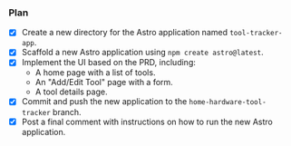 ### Plan
- [x] Create a new directory for the Astro application named `tool-tracker-app`.
- [x] Scaffold a new Astro application using `npm create astro@latest`.
- [x] Implement the UI based on the PRD, including:
    - A home page with a list of tools.
    - An "Add/Edit Tool" page with a form.
    - A tool details page.
- [x] Commit and push the new application to the `home-hardware-tool-tracker` branch.
- [x] Post a final comment with instructions on how to run the new Astro application.